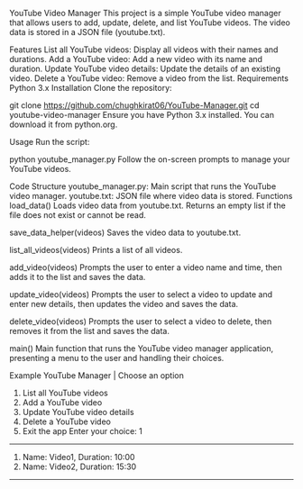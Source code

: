 YouTube Video Manager
This project is a simple YouTube video manager that allows users to add, update, delete, and list YouTube videos. The video data is stored in a JSON file (youtube.txt).

Features
List all YouTube videos: Display all videos with their names and durations.
Add a YouTube video: Add a new video with its name and duration.
Update YouTube video details: Update the details of an existing video.
Delete a YouTube video: Remove a video from the list.
Requirements
Python 3.x
Installation
Clone the repository:

git clone https://github.com/chughkirat06/YouTube-Manager.git
cd youtube-video-manager
Ensure you have Python 3.x installed. You can download it from python.org.

Usage
Run the script:

python youtube_manager.py
Follow the on-screen prompts to manage your YouTube videos.

Code Structure
youtube_manager.py: Main script that runs the YouTube video manager.
youtube.txt: JSON file where video data is stored.
Functions
load_data()
Loads video data from youtube.txt. Returns an empty list if the file does not exist or cannot be read.

save_data_helper(videos)
Saves the video data to youtube.txt.

list_all_videos(videos)
Prints a list of all videos.

add_video(videos)
Prompts the user to enter a video name and time, then adds it to the list and saves the data.

update_video(videos)
Prompts the user to select a video to update and enter new details, then updates the video and saves the data.

delete_video(videos)
Prompts the user to select a video to delete, then removes it from the list and saves the data.

main()
Main function that runs the YouTube video manager application, presenting a menu to the user and handling their choices.

Example
YouTube Manager | Choose an option 
1. List all YouTube videos 
2. Add a YouTube video 
3. Update YouTube video details 
4. Delete a YouTube video 
5. Exit the app 
Enter your choice: 1

**********************************************************************
1. Name: Video1, Duration: 10:00
2. Name: Video2, Duration: 15:30
**********************************************************************
